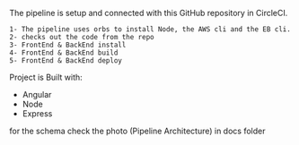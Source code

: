 The pipeline is setup and connected with this GitHub repository in CircleCI.

    1- The pipeline uses orbs to install Node, the AWS cli and the EB cli.
    2- checks out the code from the repo
    3- FrontEnd & BackEnd install
    4- FrontEnd & BackEnd build
    5- FrontEnd & BackEnd deploy



Project is Built with:
 - Angular 
 - Node
 - Express


for the schema check the photo (Pipeline Architecture) in docs folder 
